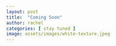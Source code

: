 ```yaml
---
layout: post
title:  "Coming Soon"
author: rachel
categories: [ stay tuned ]
image: assets/images/white-texture.jpeg
---
```


